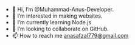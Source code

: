 - 👋 Hi, I’m @Muhammad-Anus-Developer.
- 👀 I’m interested in making websites.
- 🌱 I’m currently learning Node.js
- 💞️ I’m looking to collaborate on GitHub.
- 📫 How to reach me anasafzal779@gmail.com

<!---
Muhammad-Anus-Developer/Muhammad-Anus-Developer is a ✨ special ✨ repository because its `README.md` (this file) appears on your GitHub profile.
You can click the Preview link to take a look at your changes.
--->
